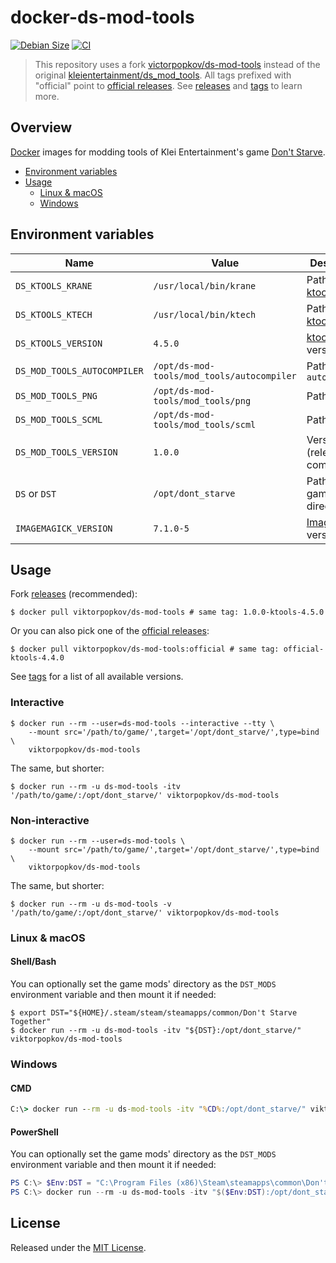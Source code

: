 # docker-ds-mod-tools

[![Debian Size](https://img.shields.io/docker/image-size/viktorpopkov/ds-mod-tools/debian?label=debian%20size)](https://hub.docker.com/r/viktorpopkov/ds-mod-tools)
[![CI](https://img.shields.io/github/workflow/status/victorpopkov/docker-ds-mod-tools/CI?label=CI)](https://github.com/victorpopkov/docker-ds-mod-tools/actions/workflows/ci.yml)

> This repository uses a fork [victorpopkov/ds-mod-tools][] instead of the
> original [kleientertainment/ds_mod_tools][]. All tags prefixed with "official"
> point to [official releases][]. See [releases][] and [tags][] to learn more.

## Overview

[Docker][] images for modding tools of Klei Entertainment's game
[Don't Starve][].

- [Environment variables](#environment-variables)
- [Usage](#usage)
  - [Linux & macOS](#linux--macos)
  - [Windows](#windows)

## Environment variables

| Name                        | Value                                      | Description                 |
| --------------------------- | ------------------------------------------ | --------------------------- |
| `DS_KTOOLS_KRANE`           | `/usr/local/bin/krane`                     | Path to [ktools][] `krane`  |
| `DS_KTOOLS_KTECH`           | `/usr/local/bin/ktech`                     | Path to [ktools][] `ktech`  |
| `DS_KTOOLS_VERSION`         | `4.5.0`                                    | [ktools][] version          |
| `DS_MOD_TOOLS_AUTOCOMPILER` | `/opt/ds-mod-tools/mod_tools/autocompiler` | Path to `autocompiler`      |
| `DS_MOD_TOOLS_PNG`          | `/opt/ds-mod-tools/mod_tools/png`          | Path to `png`               |
| `DS_MOD_TOOLS_SCML`         | `/opt/ds-mod-tools/mod_tools/scml`         | Path to `scml`              |
| `DS_MOD_TOOLS_VERSION`      | `1.0.0`                                    | Version (release or commit) |
| `DS` or `DST`               | `/opt/dont_starve`                         | Path to the game directory  |
| `IMAGEMAGICK_VERSION`       | `7.1.0-5`                                  | [ImageMagick][] version     |

## Usage

Fork [releases][] (recommended):

```shell
$ docker pull viktorpopkov/ds-mod-tools # same tag: 1.0.0-ktools-4.5.0
```

Or you can also pick one of the [official releases][]:

```shell
$ docker pull viktorpopkov/ds-mod-tools:official # same tag: official-ktools-4.4.0
```

See [tags][] for a list of all available versions.

### Interactive

```shell
$ docker run --rm --user=ds-mod-tools --interactive --tty \
    --mount src='/path/to/game/',target='/opt/dont_starve/',type=bind \
    viktorpopkov/ds-mod-tools
```

The same, but shorter:

```shell
$ docker run --rm -u ds-mod-tools -itv '/path/to/game/:/opt/dont_starve/' viktorpopkov/ds-mod-tools
```

### Non-interactive

```shell
$ docker run --rm --user=ds-mod-tools \
    --mount src='/path/to/game/',target='/opt/dont_starve/',type=bind \
    viktorpopkov/ds-mod-tools
```

The same, but shorter:

```shell
$ docker run --rm -u ds-mod-tools -v '/path/to/game/:/opt/dont_starve/' viktorpopkov/ds-mod-tools
```

### Linux & macOS

#### Shell/Bash

You can optionally set the game mods' directory as the `DST_MODS` environment
variable and then mount it if needed:

```shell
$ export DST="${HOME}/.steam/steam/steamapps/common/Don't Starve Together"
$ docker run --rm -u ds-mod-tools -itv "${DST}:/opt/dont_starve/" viktorpopkov/ds-mod-tools
```

### Windows

#### CMD

```cmd
C:\> docker run --rm -u ds-mod-tools -itv "%CD%:/opt/dont_starve/" viktorpopkov/ds-mod-tools
```

#### PowerShell

You can optionally set the game mods' directory as the `DST_MODS` environment
variable and then mount it if needed:

```powershell
PS C:\> $Env:DST = "C:\Program Files (x86)\Steam\steamapps\common\Don't Starve Together"
PS C:\> docker run --rm -u ds-mod-tools -itv "$($Env:DST):/opt/dont_starve/" viktorpopkov/ds-mod-tools
```

## License

Released under the [MIT License](https://opensource.org/licenses/MIT).

[docker]: https://www.docker.com/
[don't starve]: https://www.klei.com/games/dont-starve
[imagemagick]: https://imagemagick.org/index.php
[kleientertainment/ds_mod_tools]: https://github.com/kleientertainment/ds_mod_tools
[ktools]: https://github.com/victorpopkov/ktools
[official releases]: https://github.com/kleientertainment/ds_mod_tools/releases
[releases]: https://github.com/victorpopkov/ds-mod-tools/releases
[tags]: https://hub.docker.com/r/viktorpopkov/ds-mod-tools/tags
[victorpopkov/ds-mod-tools]: https://github.com/victorpopkov/ds-mod-tools
